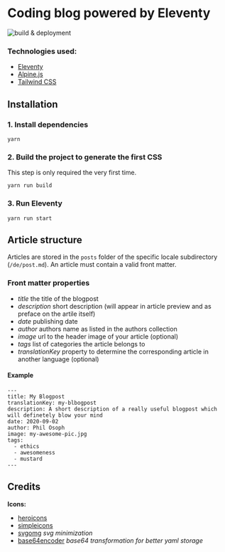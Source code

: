 # Coding blog powered by Eleventy

![build & deployment](https://github.com/nerdacker/blog/actions/workflows/build.yml/badge.svg)

### Technologies used:

- [Eleventy](https://www.11ty.dev/)
- [Alpine.js](https://github.com/alpinejs/alpine)
- [Tailwind CSS](https://tailwindcss.com/)

## Installation

### 1\. Install dependencies

```
yarn
```

### 2\. Build the project to generate the first CSS

This step is only required the very first time.

```
yarn run build
```

### 3\. Run Eleventy

```
yarn run start
```

## Article structure

Articles are stored in the `posts` folder of the specific locale subdirectory (`/de/post.md`).
An article must contain a valid front matter.

### Front matter properties

- *title* the title of the blogpost
- *description* short description (will appear in article preview and as preface on the artile itself)
- *date* publishing date
- *author* authors name as listed in the authors collection
- *image* url to the header image of your article (optional)
- *tags* list of categories the article belongs to
- *translationKey* property to determine the corresponding article in another language (optional)

#### Example

```
---
title: My Blogpost
translationKey: my-blbogpost
description: A short description of a really useful blogpost which will definetely blow your mind
date: 2020-09-02
author: Phil Osoph
image: my-awesome-pic.jpg
tags:
  - ethics
  - awesomeness
  - mustard
---
```

## Credits
**Icons:** 
- [heroicons](https://heroicons.dev/)
- [simpleicons](https://simpleicons.org/)
- [svgomg](https://jakearchibald.github.io/svgomg/) _svg minimization_
- [base64encoder](https://www.base64encode.org/) _base64 transformation for better yaml storage_


